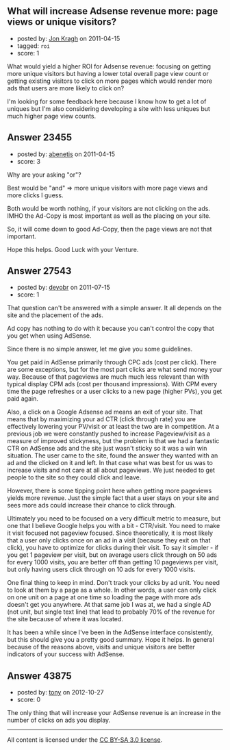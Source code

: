## What will increase Adsense revenue more: page views or unique visitors?

- posted by: [Jon Kragh](https://stackexchange.com/users/-1/2346-jon-kragh) on 2011-04-15
- tagged: `roi`
- score: 1

What would yield a higher ROI for Adsense revenue: focusing on getting more unique visitors but having a lower total overall page view count or getting existing visitors to click on more pages which would render more ads that users are more likely to click on?

I'm looking for some feedback here because I know how to get a lot of uniques but I'm also considering developing a site with less uniques but much higher page view counts.


## Answer 23455

- posted by: [abenetis](https://stackexchange.com/users/-1/3397-abenetis) on 2011-04-15
- score: 3

Why are your asking "or"?

Best would be "and" => more unique visitors with more page views and more clicks I guess.

Both would be worth nothing, if your visitors are not clicking on the ads. IMHO the Ad-Copy is most important as well as the placing on your site.

So, it will come down to good Ad-Copy, then the page views are not that important.

Hope this helps. Good Luck with your Venture.


## Answer 27543

- posted by: [deyobr](https://stackexchange.com/users/-1/11988-deyobr) on 2011-07-15
- score: 1

That question can't be answered with a simple answer. It all depends on the site and the placement of the ads.

Ad copy has nothing to do with it because you can't control the copy that you get when using AdSense.

Since there is no simple answer, let me give you some guidelines.

You get paid in AdSense primarily through CPC ads (cost per click). There are some exceptions, but for the most part clicks are what send money your way. Because of that pageviews are much much less relevant than with typical display CPM ads (cost per thousand impressions). With CPM every time the page refreshes or a user clicks to a new page (higher PVs), you get paid again.

Also, a click on a Google Adsense ad means an exit of your site. That means that by maximizing your ad CTR (click through rate) you are effectively lowering your PV/visit or at least the two are in competition. At a previous job we were constantly pushed to increase Pageview/visit as a measure of improved stickyness, but the problem is that we had a fantastic CTR on AdSense ads and the site just wasn't sticky so it was a win win situation. The user came to the site, found the answer they wanted with an ad and the clicked on it and left. In that case what was best for us was to increase visits and not care at all about pageviews. We just needed to get people to the site so they could click and leave.

However, there is some tipping point here when getting more pageviews yields more revenue. Just the simple fact that a user stays on your site and sees more ads could increase their chance to click through.

Ultimately you need to be focused on a very difficult metric to measure, but one that I believe Google helps you with a bit - CTR/visit. You need to make it visit focused not pageview focused. Since theoretically, it is most likely that a user only clicks once on an ad in a visit (because they exit on that click), you have to optimize for clicks during their visit. To say it simpler - if you get 1 pageview per visit, but on average users click through on 50 ads for every 1000 visits, you are better off than getting 10 pageviews per visit, but only having users click through on 10 ads for every 1000 visits. 

One final thing to keep in mind. Don't track your clicks by ad unit. You need to look at them by a page as a whole. In other words, a user can only click on one unit on a page at one time so loading the page with more ads doesn't get you anywhere. At that same job I was at, we had a single AD (not unit, but single text line) that lead to probably 70% of the revenue for the site because of where it was located. 

It has been a while since I've been in the AdSense interface consistently, but this should give you a pretty good summary. Hope it helps.
In general because of the reasons above, visits and unique visitors are better indicators of your success with AdSense. 


## Answer 43875

- posted by: [tony](https://stackexchange.com/users/-1/21351-tony) on 2012-10-27
- score: 0

The only thing that will increase your AdSense revenue is an increase in the number of clicks on ads you display.



---

All content is licensed under the [CC BY-SA 3.0 license](https://creativecommons.org/licenses/by-sa/3.0/).
